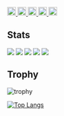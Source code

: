 <p align="left">
  <a href="https://github.com/watarungurunnn">
    <img height="20" src="https://komarev.com/ghpvc/?username=watarungurunnn" />
  </a>
  <a href="https://github.com/watarungurunnn">
    <img height="20" src="https://img.shields.io/github/followers/watarungurunnn?label=follow&logo=github&style=flat" />
  </a>
  <a href="http://qiita.com/watarungurunnn">
    <img height="20" src="https://qiita-badge.apiapi.app/s/watarungurunnn/posts.svg" />
  </a>
  <a href="http://qiita.com/watarungurunnn">
    <img height="20" src="https://qiita-badge.apiapi.app/s/watarungurunnn/contributions.svg" />
  </a>
  <a href="https://zenn.dev/watarungurunnn">
    <img height="20" src="https://badgen.org/img/zenn/watarungurunnn/articles?style=plastic" />
  </a>
</p>

## Stats
![](http://github-profile-summary-cards.vercel.app/api/cards/profile-details?username=watarungurunnn&theme=2077)
![](http://github-profile-summary-cards.vercel.app/api/cards/repos-per-language?username=watarungurunnn&theme=2077)
![](http://github-profile-summary-cards.vercel.app/api/cards/most-commit-language?username=watarungurunnn&theme=2077)
![](http://github-profile-summary-cards.vercel.app/api/cards/stats?username=watarungurunnn&theme=2077)
![](http://github-profile-summary-cards.vercel.app/api/cards/productive-time?username=watarungurunnn&theme=2077&utcOffset=9)

## Trophy
![trophy](https://github-profile-trophy.vercel.app/?username=watarungurunnn&theme=2077)


[![Top Langs](https://github-readme-stats.vercel.app/api/top-langs/?username=watarungurunnn&layout=compact
)](https://github.com/anuraghazra/github-readme-stats)

